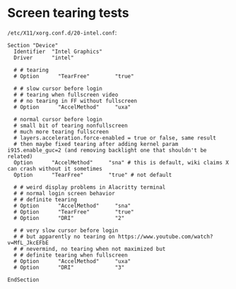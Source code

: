 # Screen tearing tests

`/etc/X11/xorg.conf.d/20-intel.conf`:

    Section "Device"
      Identifier  "Intel Graphics"
      Driver      "intel"
      
      # # tearing
      # Option      "TearFree"        "true"

      # # slow cursor before login
      # # tearing when fullscreen video
      # # no tearing in FF without fullscreen
      # Option      "AccelMethod"     "uxa"
      
      # normal cursor before login
      # small bit of tearing nonfullscreen
      # much more tearing fullscreen
      # layers.acceleration.force-enabled = true or false, same result
      # then maybe fixed tearing after adding kernel param i915.enable_guc=2 (and removing backlight one that shouldn't be related)
      Option      "AccelMethod"     "sna" # this is default, wiki claims X can crash without it sometimes
      Option      "TearFree"        "true" # not default

      # # weird display problems in Alacritty terminal
      # # normal login screen behavior
      # # definite tearing
      # Option      "AccelMethod"     "sna"
      # Option      "TearFree"        "true"
      # Option      "DRI"             "2"

      # # very slow cursor before login
      # # but apparently no tearing on https://www.youtube.com/watch?v=MfL_JkcEFbE
      # # nevermind, no tearing when not maximized but 
      # # definite tearing when fullscreen
      # Option      "AccelMethod"     "uxa"
      # Option      "DRI"             "3"

    EndSection
